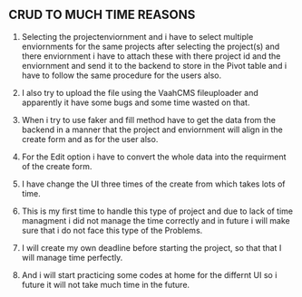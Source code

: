 ## CRUD TO MUCH TIME REASONS


1. Selecting the projectenviornment and i have to select multiple enviornments for the same projects
after selecting the project(s) and there enviornment i have to attach these with there project id and the
enviornment and send it to the backend to store in the Pivot table and i have to follow the same procedure for
the users also.


2. I also try to upload the file using the VaahCMS fileuploader and apparently it have some bugs and some time
wasted on that.

3. When i try to use faker and fill method  have to get the data from the backend in a manner that the project and enviornment will align in the create form and as for the user also.


4. For the Edit option i have to convert the whole data into the requirment of the create form.


5. I have change the UI three times of the create from  which takes lots of time.

6. This is my first time to handle this type of project and due to lack of time managment i did not manage the time correctly and in future i will make sure that i do not face this type of the Problems.

7. I will create my own deadline before starting the project, so that that I will manage time perfectly.

8. And i will start practicing some codes at home for the differnt UI so i future it will not take much time in the future.




